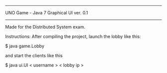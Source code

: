 ***********************
UNO Game - Java 7
Graphical UI ver. 0.1
***********************

Made for the Distributed System exam.

Instructions:
After compiling the project, launch the lobby like this:

$ java game.Lobby 

and start the clients like this

$ java ui.UI < username > < lobby ip >
